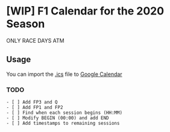 # [WIP] F1 Calendar for the 2020 Season

ONLY RACE DAYS ATM

## Usage

You can import the [.ics](https://github.com/ibLeDy/2020-calendar-f1/releases/latest) file to
[Google Calendar](https://calendar.google.com/calendar/r/settings/export)

### TODO

    - [ ] Add FP3 and Q
    - [ ] Add FP1 and FP2
    - [ ] Find when each session begins (HH:MM)
    - [ ] Modify BEGIN (00:00) and add END
    - [ ] Add timestamps to remaining sessions

